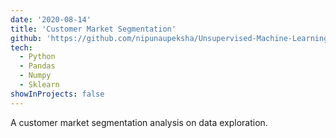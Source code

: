 ```yaml
---
date: '2020-08-14'
title: 'Customer Market Segmentation'
github: 'https://github.com/nipunaupeksha/Unsupervised-Machine-Learning-for-Customer-Segmentation'
tech:
  - Python
  - Pandas
  - Numpy
  - Sklearn
showInProjects: false
---
```


A customer market segmentation analysis on data exploration.